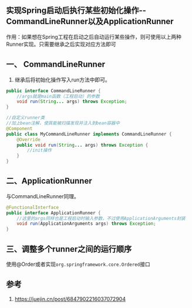 ## 实现Spring启动后执行某些初始化操作--CommandLineRunner以及ApplicationRunner

​	作用：如果想在Spring工程在启动之后自动运行某些操作，则可使用以上两种Runner实现。只需要继承之后实现对应方法即可

## 一、 CommandLineRunner

1. 继承后将初始化操作写入run方法中即可。

```java
public interface CommandLineRunner {
    //args就是main函数（工程启动）的参数
    void run(String... args) throws Exception;
}

//自定义runner类
//加上bean注解，使其能被扫描发现并注入到bean容器中
@Component
public class MyCommandLineRunner implements CommandLineRunner {
    @Override
    public void run(String... args) throws Exception {
        //init操作
    }
}
```

## 二、ApplicationRunner

与CommandLineRunner同理。

```java
@FunctionalInterface
public interface ApplicationRunner {
    //这里的args同样也是工程启动时输入参数，不过使用ApplicationArguments封装
    void run(ApplicationArguments args) throws Exception;
}
```

## 三、调整多个runner之间的运行顺序

​	使用@Order或者实现`org.springframework.core.Ordered`接口

## 参考

1. https://juejin.cn/post/6847902216037072904